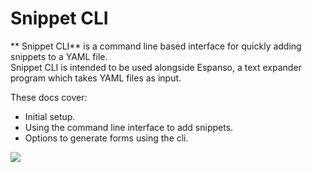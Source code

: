 # Snippet CLI

** Snippet CLI** is a command line based interface for quickly adding snippets to a YAML file.  
Snippet CLI is intended to be used alongside Espanso, a text expander program which takes YAML files as input.  

These docs cover:
- Initial setup.
- Using the command line interface to add snippets.
- Options to generate forms using the cli.

![](/demo.png)
